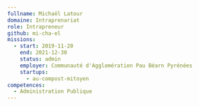 ```yaml
---
fullname: Michaël Latour
domaine: Intraprenariat
role: Intrapreneur
github: mi-cha-el
missions:
  - start: 2019-11-20
    end: 2021-12-30
    status: admin
    employer: Communauté d'Agglomération Pau Béarn Pyrénées
    startups:
      - au-compost-mitoyen
competences:
  - Administration Publique
---
```

